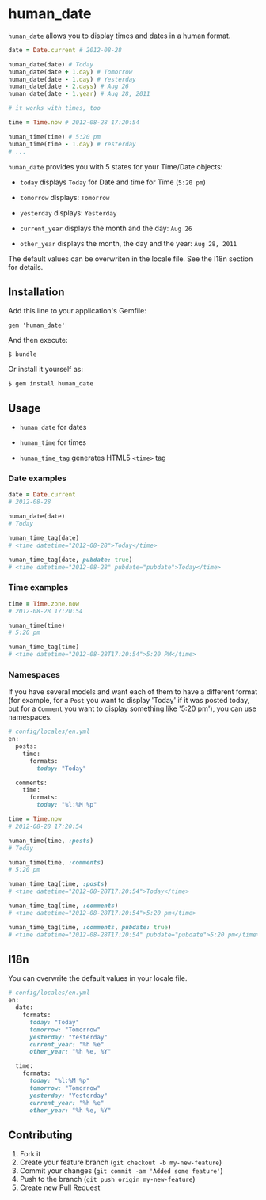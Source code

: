 # human_date

`human_date` allows you to display times and dates in a human format.

```ruby
date = Date.current # 2012-08-28

human_date(date) # Today
human_date(date + 1.day) # Tomorrow
human_date(date - 1.day) # Yesterday
human_date(date - 2.days) # Aug 26
human_date(date - 1.year) # Aug 28, 2011

# it works with times, too

time = Time.now # 2012-08-28 17:20:54

human_time(time) # 5:20 pm
human_time(time - 1.day) # Yesterday
# ...
```

`human_date` provides you with 5 states for your Time/Date objects:

- `today` displays `Today` for Date and time for Time (`5:20 pm`)

- `tomorrow` displays: `Tomorrow`

- `yesterday` displays: `Yesterday`

- `current_year` displays the month and the day: `Aug 26`

- `other_year` displays the month, the day and the year: `Aug 28, 2011`

The default values can be overwriten in the locale file. See the I18n section for details.

## Installation

Add this line to your application's Gemfile:

    gem 'human_date'

And then execute:

    $ bundle

Or install it yourself as:

    $ gem install human_date

## Usage

- `human_date` for dates

- `human_time` for times

- `human_time_tag` generates HTML5 `<time>` tag

### Date examples
```ruby
date = Date.current
# 2012-08-28

human_date(date)
# Today

human_time_tag(date)
# <time datetime="2012-08-28">Today</time>

human_time_tag(date, pubdate: true)
# <time datetime="2012-08-28" pubdate="pubdate">Today</time>
```

### Time examples
```ruby
time = Time.zone.now
# 2012-08-28 17:20:54

human_time(time)
# 5:20 pm

human_time_tag(time)
# <time datetime="2012-08-28T17:20:54">5:20 PM</time>

```

### Namespaces

If you have several models and want each of them to have a different format (for example, for a `Post` you want to display 'Today' if it was posted today, but for a `Comment` you want to display something like '5:20 pm'), you can use namespaces.

```ruby
# config/locales/en.yml
en:
  posts:
    time:
      formats:
        today: "Today"

  comments:
    time:
      formats:
        today: "%l:%M %p"
```

```ruby
time = Time.now
# 2012-08-28 17:20:54

human_time(time, :posts)
# Today

human_time(time, :comments)
# 5:20 pm

human_time_tag(time, :posts)
# <time datetime="2012-08-28T17:20:54">Today</time>

human_time_tag(time, :comments)
# <time datetime="2012-08-28T17:20:54">5:20 pm</time>

human_time_tag(time, :comments, pubdate: true)
# <time datetime="2012-08-28T17:20:54" pubdate="pubdate">5:20 pm</time>
```

## I18n

You can overwrite the default values in your locale file.
```ruby
# config/locales/en.yml
en:
  date:
    formats:
      today: "Today"
      tomorrow: "Tomorrow"
      yesterday: "Yesterday"
      current_year: "%h %e"
      other_year: "%h %e, %Y"

  time:
    formats:
      today: "%l:%M %p"
      tomorrow: "Tomorrow"
      yesterday: "Yesterday"
      current_year: "%h %e"
      other_year: "%h %e, %Y"

```

## Contributing

1. Fork it
2. Create your feature branch (`git checkout -b my-new-feature`)
3. Commit your changes (`git commit -am 'Added some feature'`)
4. Push to the branch (`git push origin my-new-feature`)
5. Create new Pull Request

